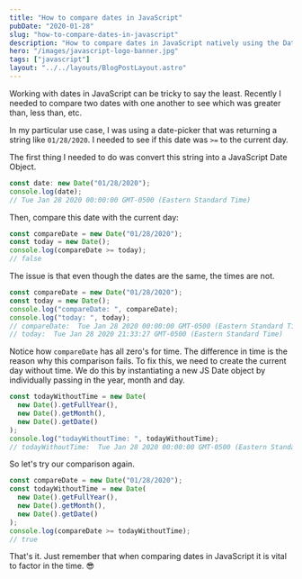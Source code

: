 ```yaml
---
title: "How to compare dates in JavaScript"
pubDate: "2020-01-28"
slug: "how-to-compare-dates-in-javascript"
description: "How to compare dates in JavaScript natively using the Date Object, without using any third-party libraries."
hero: "/images/javascript-logo-banner.jpg"
tags: ["javascript"]
layout: "../../layouts/BlogPostLayout.astro"
---
```


Working with dates in JavaScript can be tricky to say the least. Recently I needed to compare two dates with one another to see which was greater than, less than, etc.

In my particular use case, I was using a date-picker that was returning a string like `01/28/2020`. I needed to see if this date was `>=` to the current day.

The first thing I needed to do was convert this string into a JavaScript Date Object.

```js
const date: new Date("01/28/2020");
console.log(date);
// Tue Jan 28 2020 00:00:00 GMT-0500 (Eastern Standard Time)
```

Then, compare this date with the current day:

```js
const compareDate = new Date("01/28/2020");
const today = new Date();
console.log(compareDate >= today);
// false
```

The issue is that even though the dates are the same, the times are not.

```js
const compareDate = new Date("01/28/2020");
const today = new Date();
console.log("compareDate: ", compareDate);
console.log("today: ", today);
// compareDate:  Tue Jan 28 2020 00:00:00 GMT-0500 (Eastern Standard Time)
// today:  Tue Jan 28 2020 21:33:27 GMT-0500 (Eastern Standard Time)
```

Notice how `compareDate` has all zero's for time. The difference in time is the reason why this comparison fails. To fix this, we need to create the current day without time. We do this by instantiating a new JS Date object by individually passing in the year, month and day.

```js
const todayWithoutTime = new Date(
  new Date().getFullYear(),
  new Date().getMonth(),
  new Date().getDate()
);
console.log("todayWithoutTime: ", todayWithoutTime);
// todayWithoutTime:  Tue Jan 28 2020 00:00:00 GMT-0500 (Eastern Standard Time)
```

So let's try our comparison again.

```js
const compareDate = new Date("01/28/2020");
const todayWithoutTime = new Date(
  new Date().getFullYear(),
  new Date().getMonth(),
  new Date().getDate()
);
console.log(compareDate >= todayWithoutTime);
// true
```

That's it. Just remember that when comparing dates in JavaScript it is vital to factor in the time. 😎

